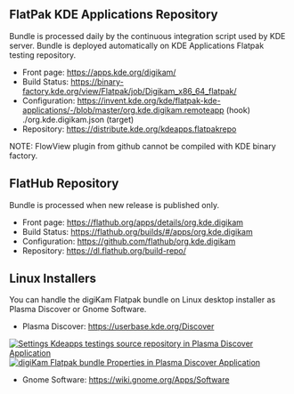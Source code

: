 FlatPak KDE Applications Repository
-----------------------------------

Bundle is processed daily by the continuous integration script used by KDE server.
Bundle is deployed automatically on KDE Applications Flatpak testing repository.

- Front page:      https://apps.kde.org/digikam/
- Build Status:    https://binary-factory.kde.org/view/Flatpak/job/Digikam_x86_64_flatpak/
- Configuration:   https://invent.kde.org/kde/flatpak-kde-applications/-/blob/master/org.kde.digikam.remoteapp  (hook)
                   ./org.kde.digikam.json                                                                       (target)
- Repository:      https://distribute.kde.org/kdeapps.flatpakrepo

NOTE: FlowView plugin from github cannot be compiled with KDE binary factory.

FlatHub Repository
------------------

Bundle is processed when new release is published only.

- Front page:      https://flathub.org/apps/details/org.kde.digikam
- Build Status:    https://flathub.org/builds/#/apps/org.kde.digikam
- Configuration:   https://github.com/flathub/org.kde.digikam
- Repository:      https://dl.flathub.org/build-repo/


Linux Installers
----------------

You can handle the digiKam Flatpak bundle on Linux desktop installer as Plasma Discover or Gnome Software.

- Plasma Discover: https://userbase.kde.org/Discover

[![](https://i.imgur.com/IHxNhDT.png "Settings Kdeapps testings source repository in Plasma Discover Application")](https://imgur.com/IHxNhDT)
[![](https://i.imgur.com/Gu83kFI.png "digiKam Flatpak bundle Properties in Plasma Discover Application")](https://imgur.com/Gu83kFI)

- Gnome Software:  https://wiki.gnome.org/Apps/Software

